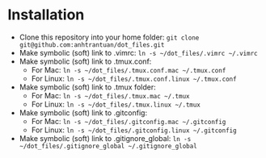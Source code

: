 # Installation
* Clone this repository into your home folder: `git clone git@github.com:anhtrantuan/dot_files.git`
* Make symbolic (soft) link to .vimrc: `ln -s ~/dot_files/.vimrc ~/.vimrc` 
* Make symbolic (soft) link to .tmux.conf:
  * For Mac: `ln -s ~/dot_files/.tmux.conf.mac ~/.tmux.conf`
  * For Linux: `ln -s ~/dot_files/.tmux.conf.linux ~/.tmux.conf`
* Make symbolic (soft) link to .tmux folder:
  * For Mac: `ln -s ~/dot_files/.tmux.mac ~/.tmux`
  * For Linux: `ln -s ~/dot_files/.tmux.linux ~/.tmux`
* Make symbolic (soft) link to .gitconfig:
  * For Mac: `ln -s ~/dot_files/.gitconfig.mac ~/.gitconfig`
  * For Linux: `ln -s ~/dot_files/.gitconfig.linux ~/.gitconfig`
* Make symbolic (soft) link to .gitignore_global: `ln -s ~/dot_files/.gitignore_global ~/.gitignore_global`
